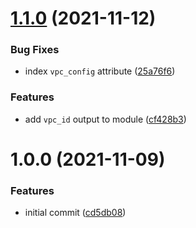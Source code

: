 # [1.1.0](https://github.com/mongodb-ansible-roles/terraform-aws-eks-readonly/compare/v1.0.0...v1.1.0) (2021-11-12)


### Bug Fixes

* index `vpc_config` attribute ([25a76f6](https://github.com/mongodb-ansible-roles/terraform-aws-eks-readonly/commit/25a76f61f9db8a84c01951b04fffaae60d6206ea))


### Features

* add `vpc_id` output to module ([cf428b3](https://github.com/mongodb-ansible-roles/terraform-aws-eks-readonly/commit/cf428b30440ce3ec6eead839fab3959a07f7cbd0))

# 1.0.0 (2021-11-09)


### Features

* initial commit ([cd5db08](https://github.com/mongodb-ansible-roles/terraform-aws-eks-readonly/commit/cd5db08d4b6839360c637a535baf53a584ea2532))
